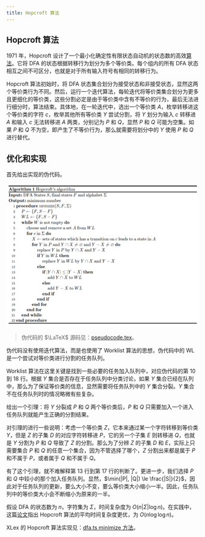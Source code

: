 ```yaml
---
title: Hopcroft 算法
---
```


## Hopcroft 算法

1971 年，Hopcroft 设计了一个最小化确定性有限状态自动机的状态数的高效[算法](http://i.stanford.edu/pub/cstr/reports/cs/tr/71/190/CS-TR-71-190.pdf)。它将 DFA 的状态根据转移行为划分为多个等价类。每个组内的所有 DFA 状态相互之间不可区分，也就是对于所有输入符号有相同的转移行为。

Hopcroft 算法初始时，将 DFA 状态集合划分为接受状态和非接受状态，显然这两个等价类行为不同。然后，运行一个迭代算法，每轮迭代将等价类集合划分为更多且更细化的等价类，这些分割必定是由于等价类中含有不等价的行为，最后无法进行细分时，算法结束。具体地，在一轮迭代中，选出一个等价类 $A$，枚举转移进这个等价类的字符 $c$，枚举其他所有等价类 $Y$ 尝试分割，将 $Y$ 划分为输入 $c$ 转移进 $A$ 和输入 $c$ 无法转移进 $A$ 两类，分别记为 $P$ 和 $Q$，显然 $P$ 和 $Q$ 可能为空集。如果 $P$ 和 $Q$ 不为空，即产生了不等价行为，那么就需要将划分中的 $Y$ 使用 $P$ 和 $Q$ 进行替代。

## 优化和实现

首先给出实现的伪代码。

<center><img src="/hopcroft.png" alt="Hopcroft's Algorithm"></center>

> 伪代码的 $\LaTeX$ 源码见：[pseudocode.tex](https://github.com/yjl9903/XLang/blob/master/docs/deep/pseudocode.tex)。

伪代码没有使用迭代算法，而是也使用了 Worklist 算法的思想，伪代码中的 WL 是一个尝试对等价类进行分割的任务队列。

Worklist 算法在这里关键是找到一些必要的任务加入队列中，对应伪代码的第 $10$ 到 $18$ 行。根据 $Y$ 集合是否存在于任务队列中分类讨论，如果 $Y$ 集合已经在队列中，那么为了保证等价类的信息，显然需要将任务队列中的 $Y$ 集合分裂。$Y$ 集合不在任务队列时的情况略微有些复杂。

给出一个引理：将 $Y$ 分裂成 $P$ 和 $Q$ 两个等价类后，$P$ 和 $Q$ 只需要加入一个进入任务队列就能产生正确的分割结果。

对引理的进行一些说明：考虑一个等价类 $Z$，它本来通过某一个字符转移到等价类 $Y$，但是 $Z$ 的子集 $D$ 的对应字符转移进 $P$，它的另一个子集 $E$ 则转移进 $Q$，也就是 $Y$ 分割为 $P$ 和 $Q$ 导致了 $Z$ 的分割。那么为了分辨 $Z$ 的子集 $D$ 和 $E$，实际上只需要集合 $P$ 和 $Q$ 的任意一个集合，因为不管选择了哪个，$Z$ 分割出来都是属于 $P$ 和不属于 $P$，或者属于 $Q$ 和不属于 $Q$。

有了这个引理，就不难解释第 $13$ 行到第 $17$ 行的判断了。更进一步，我们选择 $P$ 和 $Q$ 中较小的那个加入任务队列。显然，$\min(|P|, |Q|) \le \frac{|S|}{2}$，因此对于任务队列的更新，要么大小不变，要么等价类大小缩小一半。因此，任务队列中的等价类大小会不断缩小为原来的一半。

假设 DFA 的状态数为 $n$，字符集为 $\Sigma$，时间复杂度为 $O(n|\Sigma|\log n)$。在实践中，这篇[论文](https://arxiv.org/pdf/1010.5318.pdf)指出 Hopcroft 算法的平均时间复杂度更优，为 $O(n \log \log n)$。

XLex 的 Hopcroft 算法实现见：[dfa.ts minimize 方法](https://github.com/yjl9903/XLex/blob/master/src/reg/dfa.ts#L133)。
